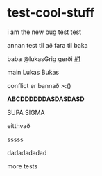 # test-cool-stuff

i am the new bug
test test


annan test til að fara til baka

baba
@lukasGrig gerði [#1](https://github.com/VefForritun-2/test-cool-stuff/issues/1)

main
Lukas Bukas


conflict er bannað >:()

**ABCDDDDDDASDASDASD**

SUPA SIGMA

eitthvað

sssss


dadadadadad


more tests

